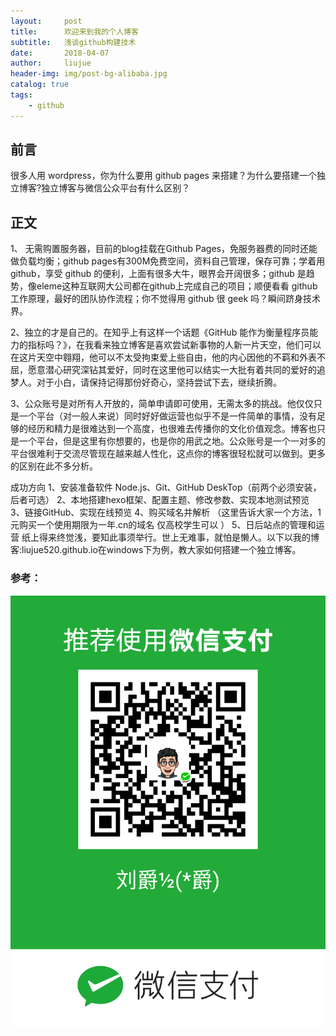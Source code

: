 ```yaml
---
layout:     post
title:      欢迎来到我的个人博客
subtitle:   浅谈github构建技术
date:       2018-04-07
author:     liujue
header-img: img/post-bg-alibaba.jpg
catalog: true
tags:
    - github
---
```



## 前言

很多人用 wordpress，你为什么要用 github pages 来搭建？为什么要搭建一个独立博客?独立博客与微信公众平台有什么区别？

## 正文

1、 无需购置服务器，目前的blog挂载在Github Pages，免服务器费的同时还能做负载均衡；github pages有300M免费空间，资料自己管理，保存可靠；学着用 github，享受 github 的便利，上面有很多大牛，眼界会开阔很多；github 是趋势，像eleme这种互联网大公司都在github上完成自己的项目；顺便看看 github 工作原理，最好的团队协作流程；你不觉得用 github 很 geek 吗？瞬间跻身技术界。

2、独立的才是自己的。在知乎上有这样一个话题《GitHub 能作为衡量程序员能力的指标吗？》，在我看来独立博客是喜欢尝试新事物的人新一片天空，他们可以在这片天空中翱翔，他可以不太受拘束爱上些自由，他的内心因他的不羁和外表不屈，愿意潜心研究深钻其爱好，同时在这里他可以结实一大批有着共同的爱好的追梦人。对于小白，请保持记得那份好奇心，坚持尝试下去，继续折腾。

3、公众账号是对所有人开放的，简单申请即可使用，无需太多的挑战。他仅仅只是一个平台（对一般人来说）同时好好做运营也似乎不是一件简单的事情，没有足够的经历和精力是很难达到一个高度，也很难去传播你的文化价值观念。博客也只是一个平台，但是这里有你想要的，也是你的用武之地。公众账号是一个一对多的平台很难利于交流尽管现在越来越人性化，这点你的博客很轻松就可以做到。更多的区别在此不多分析。


成功方向
1、安装准备软件 Node.js、Git、GitHub DeskTop（前两个必须安装，后者可选）
2、本地搭建hexo框架、配置主题、修改参数、实现本地测试预览
3、链接GitHub、实现在线预览
4、购买域名并解析 （这里告诉大家一个方法，1元购买一个使用期限为一年.cn的域名 仅高校学生可以 ）
5、日后站点的管理和运营
纸上得来终觉浅，要知此事须举行。世上无难事，就怕是懒人。以下以我的博客:liujue520.github.io在windows下为例，教大家如何搭建一个独立博客。


### 参考：
[![](https://github.com/liujue520/liujue520.github.io/blob/master/img/mm_bg.png)](https://liujue520.github.io/)